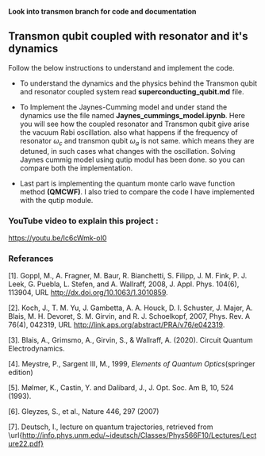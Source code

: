 **Look into transmon branch for code and documentation**

## Transmon qubit coupled with resonator and it's dynamics

Follow the below instructions to understand and implement the code.

* To understand the dynamics and the physics behind the Transmon qubit and resonator coupled system read **superconducting_qubit.md** file.

* To Implement the Jaynes-Cumming model and under stand the dynamics use the file named **Jaynes_cummings_model.ipynb**. Here you will see how the coupled resonator and Transmon qubit give arise the vacuum Rabi oscillation. also what happens if the frequency of resonator   $\omega_c$ and transmon qubit $\omega_a$ is not same. which means they are detuned, in such cases what changes with the oscillation. Solving Jaynes cummig model using qutip modul has been done. so you can compare both the implementation.
* Last part is implementing the quantum monte carlo wave function method **(QMCWF)**. I also tried to compare the code I have implemented with the qutip module. 

### YouTube video to explain this project : 

https://youtu.be/Ic6cWmk-oI0

### Referances

[1]. Goppl, M., A. Fragner, M. Baur, R. Bianchetti, S. Filipp, J. M. Fink, P. J. Leek, G. Puebla, L. Stefen, and A. Wallraff, 2008, J. Appl. Phys. 104(6), 113904, URL http://dx.doi.org/10.1063/1.3010859.

[2]. Koch, J., T. M. Yu, J. Gambetta, A. A. Houck, D. I. Schuster, J. Majer, A. Blais, M. H. Devoret, S. M. Girvin, and R. J. Schoelkopf, 2007, Phys. Rev. A 76(4), 042319, URL http://link.aps.org/abstract/PRA/v76/e042319.

[3]. Blais, A., Grimsmo, A., Girvin, S., & Wallraff, A. (2020). Circuit Quantum Electrodynamics.

[4]. Meystre, P., Sargent III, M., 1999, *Elements of Quantum Optics*(springer edition)

[5]. Mølmer, K., Castin, Y. and Dalibard, J., J. Opt. Soc. Am B, 10, 524 (1993).

[6]. Gleyzes, S., et al., Nature 446, 297 (2007)

[7]. Deutsch, I., lecture on quantum trajectories, retrieved from \url{http://info.phys.unm.edu/~ideutsch/Classes/Phys566F10/Lectures/Lecture22.pdf}
